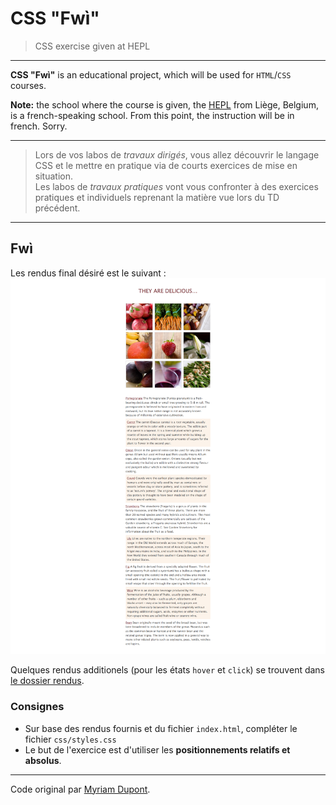 # CSS "Fwì"

> CSS exercise given at HEPL

* * *

**CSS "Fwì"** is an educational project, which will be used for `HTML`/`CSS` courses.

**Note:** the school where the course is given, the [HEPL](http://www.provincedeliege.be/hauteecole) from Liège, Belgium, is a french-speaking school. From this point, the instruction will be in french. Sorry.

* * *

> Lors de vos labos de *travaux dirigés*, vous allez découvrir le langage CSS et le mettre en pratique via de courts exercices de mise en situation.  
> Les labos de *travaux pratiques* vont vous confronter à des exercices pratiques et individuels reprenant la matière vue lors du TD précédent.

* * *

## Fwì

Les rendus final désiré est le suivant : ![rendu final](./rendus/rendu.png)

Quelques rendus additionels (pour les états `hover` et `click`) se trouvent dans [le dossier rendus](./rendus).

### Consignes

* Sur base des rendus fournis et du fichier `index.html`, compléter le fichier `css/styles.css`
* Le but de l'exercice est d'utiliser les **positionnements relatifs et absolus**.

* * *

Code original par [Myriam Dupont](https://github.com/myriamdupont).
